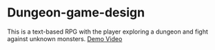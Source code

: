 # Dungeon-game-design
This is a text-based RPG with the player exploring a dungeon and fight  against unknown monsters.
[Demo Video](https://www.youtube.com/watch?v=YVmzuku5o0Y)
